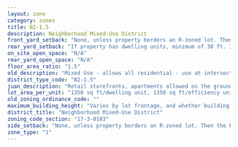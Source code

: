 ```yaml
---
layout: zone
category: zones
title: B2-1.5
description: Neighborhood Mixed-Use District
front_yard_setback: "None, unless property borders an R-zoned lot. Then the front setback must be at least 50% of the R lot&#39;s front setback. (See 17-3-0404.)"
rear_yard_setback: "If property has dwelling units, minimum of 30 ft. If its rear property line borders the side property line of an R-zoned lot, the rear setback must equal the side setback of the R-zoned lot. If rear line borders the R lot&#39;s rear line, setback must be at least 16 ft."
on_site_open_space: "N/A"
rear_yard_open_space: "N/A"
floor_area_ratio: "1.5"
old_description: "Mixed Use - allows all residential - use at intersections &amp; on low traffic &amp; low volume streets."
district_type_code: "B2-1.5"
juan_description: "Retail storefronts, apartments allowed on the ground floor. Intended to spur development in commercial corridors with low demand for retail."
lot_area_per_unit: "1350 sq ft/dwelling unit, 1350 sq ft/efficiency unit, no SRO units allowed"
old_zoning_ordinance_code: ""
maximum_building_height: "Varies by lot frontage, and whether building has ground-floor commercial space. (See 17-3-0408)"
district_title: "Neighborhood Mixed-Use District"
zoning_code_section: "17-3-0103"
side_setback: "None, unless property borders an R-zoned lot. Then the R lot&#39;s front setback applies."
zone_type: "1"
---
```

